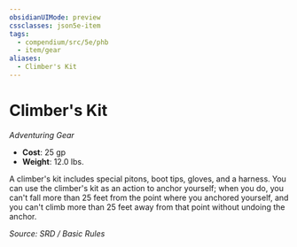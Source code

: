 ```yaml
---
obsidianUIMode: preview
cssclasses: json5e-item
tags:
  - compendium/src/5e/phb
  - item/gear
aliases:
  - Climber's Kit
---
```

# Climber's Kit
*Adventuring Gear*  

- **Cost**: 25 gp
- **Weight**: 12.0 lbs.

A climber's kit includes special pitons, boot tips, gloves, and a harness. You can use the climber's kit as an action to anchor yourself; when you do, you can't fall more than 25 feet from the point where you anchored yourself, and you can't climb more than 25 feet away from that point without undoing the anchor.

*Source: SRD / Basic Rules*
